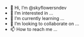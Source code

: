- 👋 Hi, I’m @skyflowersndev
- 👀 I’m interested in ...
- 🌱 I’m currently learning ...
- 💞️ I’m looking to collaborate on ...
- 📫 How to reach me ...

<!---
skyflowersndev/skyflowersndev is a ✨ special ✨ repository because its `README.md` (this file) appears on your GitHub profile.
You can click the Preview link to take a look at your changes.
--->
